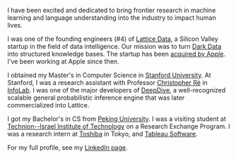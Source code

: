 I have been excited and dedicated to bring frontier research in machine learning and language understanding into the industry to impact human lives.

I was one of the founding engineers (#4) of [Lattice Data](https://www.crunchbase.com/organization/lattice-data), a Silicon Valley startup in the field of data intelligence. Our mission was to turn [Dark Data](https://en.wikipedia.org/wiki/Dark_data) into structured knowledge bases. The startup has been [acquired by Apple](https://techcrunch.com/2017/05/13/apple-acquires-ai-company-lattice-data-a-specialist-in-unstructured-dark-data/). I've been working at Apple since then.

I obtained my Master's in Computer Science in [Stanford University](http://www.stanford.edu/). At Stanford, I was a research assistant with Professor [Christopher Ré](http://cs.stanford.edu/people/chrismre/) in [InfoLab](http://infolab.stanford.edu/). I was one of the major developers of [DeepDive](http://deepdive.stanford.edu/), a well-recognized scalable general probabilistic inference engine that was later commercialized into Lattice.

I got my Bachelor's in CS from [Peking University](http://www.pku.edu.cn/). I was a visiting student at [Technion--Israel Institute of Technology](http://www.technion.ac.il/en) on a Research Exchange Program. I was a research intern at [Toshiba](http://www.toshiba.com/) in Tokyo, and [Tableau Software](http://www.tableau.com/).

For my full profile, see my [LinkedIn page](https://www.linkedin.com/in/zifeishan/).
